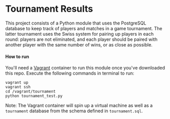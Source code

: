 # Tournament Results

This project consists of a Python module that uses the PostgreSQL database to keep track of players and matches in a game tournament. The latter tournament uses the Swiss system for pairing up players in each round: players are not eliminated, and each player should be paired with another player with the same number of wins, or as close as possible.

#### How to run

You'll need a [Vagrant](www.vagrantup.com) container to run this module once you've downloaded this repo. Execute the following commands in terminal to run:

```
vagrant up
vagrant ssh
cd /vagrant/tournament
python tournament_test.py
```

Note: The Vagrant container will spin up a virtual machine as well as a `tournament` database from the schema defined in `tournament.sql`.